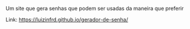 Um site que gera senhas que podem ser usadas da maneira que preferir



Link: https://luizinfrd.github.io/gerador-de-senha/
